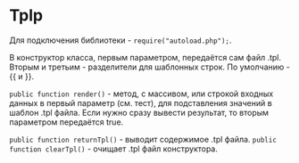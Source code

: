 # Tplp

Для подключения библиотеки - `require("autoload.php");`.

В конструктор класса, первым параметром, 
передаётся сам файл .tpl. Вторым и третьим -
разделители для шаблонных строк. По умолчанию - {{ и }}.

`public function render()` - метод, с массивом, или строкой входных
данных в первый параметр (см. тест), для подставления
значений в шаблон .tpl файла. Если нужно сразу вывести
результат, то вторым параметром передаётся true.

`public function returnTpl()` - выводит содержимое .tpl файла.
`public function clearTpl()` - очищает .tpl файл конструктора.
